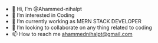 - 👋 Hi, I’m @Ahammed-nihalpt
- 👀 I’m interested in Coding
- 🌱 I’m currently working as MERN STACK DEVELOPER
- 💞️ I’m looking to collaborate on any thing related to coding
- 📫 How to reach me ahammednihalpt@gmail.com

<!---
Ahammed-nihalpt/Ahammed-nihalpt is a ✨ special ✨ repository because its `README.md` (this file) appears on your GitHub profile.
You can click the Preview link to take a look at your changes.
--->
